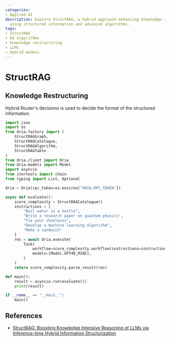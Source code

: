 ```yaml
---
categories:
- Applied AI
description: Explore StructRAG, a hybrid approach enhancing knowledge-intensive reasoning
  using structured information and advanced algorithms.
tags:
- StructRAG
- AI algorithms
- knowledge restructuring
- LLMs
- Hybrid models
---
```


# StructRAG

## Knowledge Restructuring

Hybrid Router's decisions is used to decide the format of the structured information. 

```python
import json
import os
from dria.factory import (
    StructRAGGraph,
    StructRAGCatalogue,
    StructRAGAlgorithm,
    StructRAGTable
)
from dria.client import Dria
from dria.models import Model
import asyncio
from itertools import chain
from typing import List, Optional

dria = Dria(rpc_token=os.environ["DRIA_RPC_TOKEN"])

async def evaluate():
    score_complexity = StructRAGCatalogue()
    instructions = [
        "Boil water in a kettle",
        "Write a research paper on quantum physics",
        "Tie your shoelaces",
        "Develop a machine learning algorithm",
        "Make a sandwich"
    ]
    res = await dria.execute(
        Task(
            workflow=score_complexity.workflow(instructions=instructions).model_dump(),
            models=[Model.GPT40_MINI],
        )
    )
    return score_complexity.parse_result(res)

def main():
    result = asyncio.run(evaluate())
    print(result)

if __name__ == "__main__":
    main()
```

## References
- [StructRAG: Boosting Knowledge Intensive Reasoning of LLMs via Inference-time Hybrid Information Structurization](https://arxiv.org/abs/2410.08815)